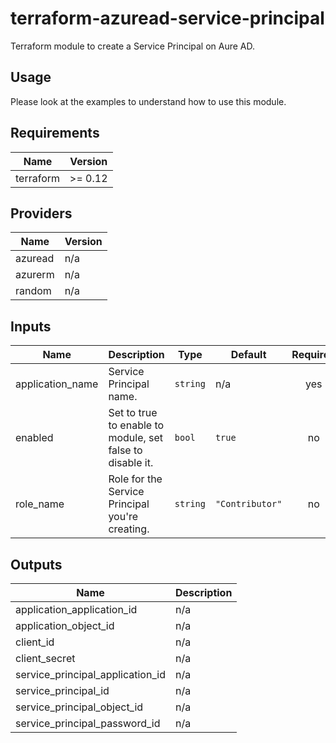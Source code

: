 # terraform-azuread-service-principal

Terraform module to create a Service Principal on Aure AD.

## Usage
Please look at the examples to understand how to use this module.

<!-- BEGINNING OF PRE-COMMIT-TERRAFORM DOCS HOOK -->
## Requirements

| Name | Version |
|------|---------|
| terraform | >= 0.12 |

## Providers

| Name | Version |
|------|---------|
| azuread | n/a |
| azurerm | n/a |
| random | n/a |

## Inputs

| Name | Description | Type | Default | Required |
|------|-------------|------|---------|:--------:|
| application\_name | Service Principal name. | `string` | n/a | yes |
| enabled | Set to true to enable to module, set false to disable it. | `bool` | `true` | no |
| role\_name | Role for the Service Principal you're creating. | `string` | `"Contributor"` | no |

## Outputs

| Name | Description |
|------|-------------|
| application\_application\_id | n/a |
| application\_object\_id | n/a |
| client\_id | n/a |
| client\_secret | n/a |
| service\_principal\_application\_id | n/a |
| service\_principal\_id | n/a |
| service\_principal\_object\_id | n/a |
| service\_principal\_password\_id | n/a |

<!-- END OF PRE-COMMIT-TERRAFORM DOCS HOOK -->
